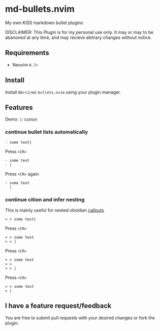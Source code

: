 # md-bullets.nvim
My own KISS markdown bullet plugins

DISCLAIMER: This Plugin is for my personal use only. It may or may to be abanoned at any time, and may recieve abitrary changes without notice.

## Requirements
- Neovim `0.7+`

## Install

Install `B4rc1/md-bullets.nvim` using your plugin manager.

## Features
Demo: `|`: cursor

### continue bullet lists automatically
```
- some text|
```
Press `<CR>`
```
- some text
- |
```
Press `<CR>` again
```
- some text
  |
```

### continue cition and infer nesting
This is mainly useful for nested obsidian [callouts](https://help.obsidian.md/How+to/Use+callouts)
```
> > some text|
```
Press `<CR>`
```
> > some text
> > |
```
Press `<CR>`
```
> > some text
> >
> > |
```
Press `<CR>`
```
> > some text
> |
```

## I have a feature request/feedback
You are free to submit pull requests with your desired changes or fork the plugin.
